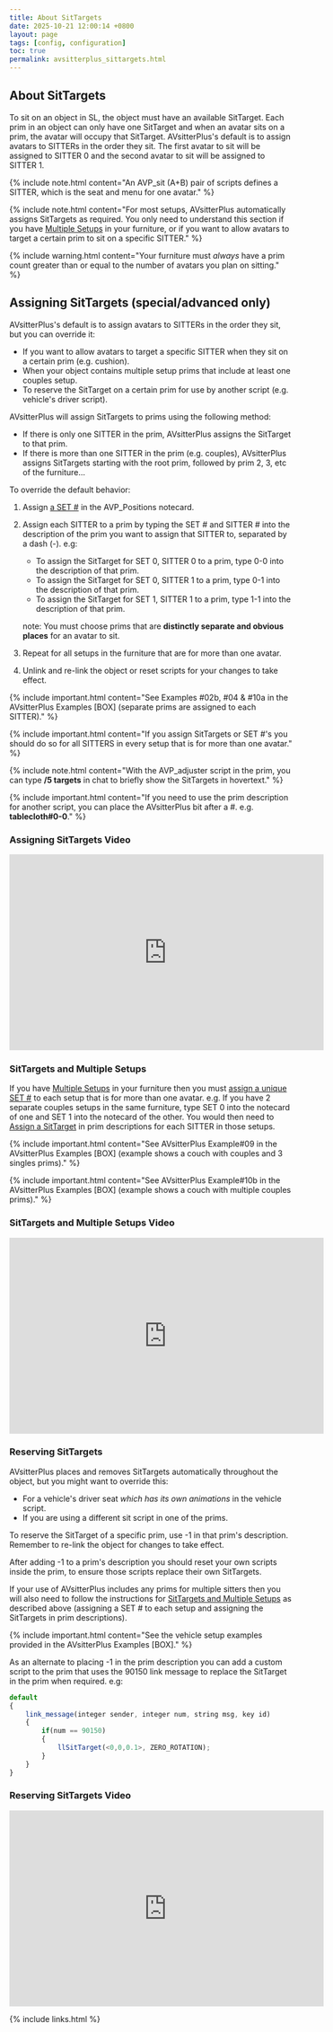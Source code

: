 ```yaml
---
title: About SitTargets
date: 2025-10-21 12:00:14 +0800
layout: page
tags: [config, configuration]
toc: true
permalink: avsitterplus_sittargets.html
---
```


## About SitTargets

To sit on an object in SL, the object must have an available SitTarget. Each prim in an object can only have one SitTarget and when an avatar sits on a prim, the avatar will occupy that SitTarget. AVsitterPlus's default is to assign avatars to SITTERs in the order they sit. The first avatar to sit will be assigned to SITTER 0 and the second avatar to sit will be assigned to SITTER 1.

{% include note.html content="An AVP_sit (A+B) pair of scripts defines a SITTER, which is the seat and menu for one avatar." %}

{% include note.html content="For most setups, AVsitterPlus automatically assigns SitTargets as required. You only need to understand this section if you have [Multiple Setups](/avsitterplus_home.html#multiple-setups) in your furniture, or if you want to allow avatars to target a certain prim to sit on a specific SITTER." %}

{% include warning.html content="Your furniture must *always* have a prim count greater than or equal to the number of avatars you plan on sitting." %}

## Assigning SitTargets (special/advanced only)
AVsitterPlus's default is to assign avatars to SITTERs in the order they sit, but you can override it:

- If you want to allow avatars to target a specific SITTER when they sit on a certain prim (e.g. cushion).
- When your object contains multiple setup prims that include at least one couples setup.
- To reserve the SitTarget on a certain prim for use by another script (e.g. vehicle's driver script).

AVsitterPlus will assign SitTargets to prims using the following method:

- If there is only one SITTER in the prim, AVsitterPlus assigns the SitTarget to that prim.
- If there is more than one SITTER in the prim (e.g. couples), AVsitterPlus assigns SitTargets starting with the root prim, followed by prim 2, 3, etc of the furniture...

To override the default behavior:

1. Assign <a href="/avsitterplus_avp_positions.html#set">a SET #</a> in the AVP_Positions notecard.
2. Assign each SITTER to a prim by typing the SET # and SITTER # into the description of the prim you want to assign that SITTER to, separated by a dash (-). e.g:
    - To assign the SitTarget for SET 0, SITTER 0 to a prim, type 0-0 into the description of that prim.
    - To assign the SitTarget for SET 0, SITTER 1 to a prim, type 0-1 into the description of that prim.
    - To assign the SitTarget for SET 1, SITTER 1 to a prim, type 1-1 into the description of that prim.

    note: You must choose prims that are <b>distinctly separate and obvious places</b> for an avatar to sit.

3. Repeat for all setups in the furniture that are for more than one avatar.
4. Unlink and re-link the object or reset scripts for your changes to take effect.

{% include important.html content="See Examples #02b, #04 & #10a in the AVsitterPlus Examples [BOX] (separate prims are assigned to each SITTER)." %}

{% include important.html content="If you assign SitTargets or SET #'s you should do so for all SITTERS in every setup that is for more than one avatar." %}

{% include note.html content="With the AVP_adjuster script in the prim, you can type **/5 targets** in chat to briefly show the SitTargets in hovertext." %}

{% include important.html content="If you need to use the prim description for another script, you can place the AVsitterPlus bit after a #. e.g. **tablecloth#0-0**." %}

### Assigning SitTargets Video

<iframe height="349" src="https://www.youtube.com/embed/RYqGKGk21D8?rel=0" frameborder="0" width="560" allowfullscreen=""></iframe>

### SitTargets and Multiple Setups
If you have [Multiple Setups](/avsitterplus_home.html#multiple-setups) in your furniture then you must [assign a unique SET #](/avsitterplus_avp_positions.html#set) to each setup that is for more than one avatar. e.g. If you have 2 separate couples setups in the same furniture, type SET 0 into the notecard of one and SET 1 into the notecard of the other. You would then need to [Assign a SitTarget](/avsitterplus_sittargets.html#assigning-sittargets-specialadvanced-only) in prim descriptions for each SITTER in those setups.

{% include important.html content="See AVsitterPlus Example#09 in the AVsitterPlus Examples [BOX] (example shows a couch with couples and 3 singles prims)." %}

{% include important.html content="See AVsitterPlus Example#10b in the AVsitterPlus Examples [BOX] (example shows a couch with multiple couples prims)." %}

### SitTargets and Multiple Setups Video

<iframe height="349" src="https://www.youtube.com/embed/KilhfAQsrY4?rel=0" frameborder="0" width="560" allowfullscreen=""></iframe>

### Reserving SitTargets
AVsitterPlus places and removes SitTargets automatically throughout the object, but you might want to override this:

- For a vehicle's driver seat <i>which has its own animations</i> in the vehicle script.
- If you are using a different sit script in one of the prims.

To reserve the SitTarget of a specific prim, use -1 in that prim's description. Remember to re-link the object for changes to take effect.

After adding -1 to a prim's description you should reset your own scripts inside the prim, to ensure those scripts replace their own SitTargets.

If your use of AVsitterPlus includes any prims for multiple sitters then you will also need to follow the instructions for [SitTargets and Multiple Setups](/avsitterplus_sittargets.html#sittargets-and-multiple-setups) as described above (assigning a SET # to each setup and assigning the SitTargets in prim descriptions).

{% include important.html content="See the vehicle setup examples provided in the AVsitterPlus Examples [BOX]." %}

As an alternate to placing -1 in the prim description you can add a custom script to the prim that uses the 90150 link message to replace the SitTarget in the prim when required. e.g:

```js
default
{
    link_message(integer sender, integer num, string msg, key id)
    {
        if(num == 90150)
        {
            llSitTarget(<0,0,0.1>, ZERO_ROTATION);
        }
    }
}
```

### Reserving SitTargets Video

<iframe height="349" src="https://www.youtube.com/embed/zRD_Uwenh6c?rel=0" frameborder="0" width="560" allowfullscreen=""></iframe>

{% include links.html %}
